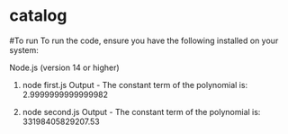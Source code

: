 # catalog

#To run
To run the code, ensure you have the following installed on your system:

Node.js (version 14 or higher)

1. node first.js 
Output - 
The constant term of the polynomial is: 2.9999999999999982

2. node second.js
Output - 
The constant term of the polynomial is: 33198405829207.53
